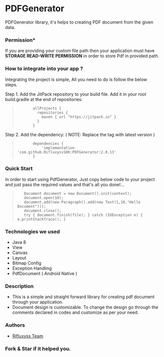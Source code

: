 PDFGenerator
===============

PDFGenerator library, it's helps to creating PDF document from the given data.

### Permission*

If you are providing your custom file path then your application must have 
**STORAGE READ-WRITE PERMISSION** in order to store Pdf in provided path.

### How to integrate into your app ?

Integrating the project is simple, All you need to do is follow the below steps.

Step 1. Add the JitPack repository to your build file. Add it in your root build.gradle at the end
of repositories:

>            allProjects {
>              repositories {
>                maven { url "https://jitpack.io" }
>              }
>            }

Step 2. Add the dependency: ( NOTE: Replace the tag with latest version )

>            dependencies {
>                'implementation 'com.github.RifluxyssSDK:PDFGenerator:2.0.13'
>            } 

### Quick Start

In order to start using PdfGenerator, Just copy below code to your project and just pass the
required values and that's all you done!...
        
>        Document document = new Document().init(context);
>        document.open(10);
>        document.add(new Paragraph().add(new Text(1,10,"Hello Document")));
>        document.close();
>        try { document.finish(file); } catch (IOException e) { e.printStackTrace(); }

### Technologies we used

* Java 8
* View
* Canvas
* Layout
* Bitmap Config
* Exception Handling 
* PdfDocument ( Android Native )

### Description 

* This is a simple and straight forward library for creating pdf document through your application.
* Document design is customizable. To change the design go through the comments declared in codes and customize as per your need.

### Authors
* [Rifluxyss Team]()

### Fork & Star if it helped you.

